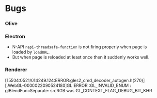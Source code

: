 # Bugs

### Olive

### Electron
- N-API `napi-threadsafe-function` is not firing properly when page is loaded by `loadURL`.
- But when page is reloaded at least once then it suddenly works well.

### Renderer
[15504:0521/014249.124:ERROR:gles2_cmd_decoder_autogen.h(270)] [.WebGL-0000022090524180]GL ERROR :GL_INVALID_ENUM : glBlendFuncSeparate: srcRGB was GL_CONTEXT_FLAG_DEBUG_BIT_KHR